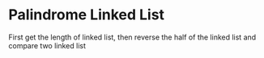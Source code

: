 # Palindrome Linked List
First get the length of linked list, then reverse the half of the linked list and compare two linked list